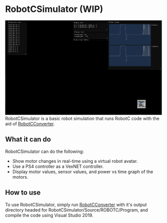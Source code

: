 # RobotCSimulator (WIP)
![Preview Image](/Images/Capture.PNG)
RobotCSimulator is a basic robot simulation that runs RobotC code with the aid of [RobotCConverter](https://github.com/Desperationis/RobotCConverter).

## What it can do
RobotCSimulator can do the following:
* Show motor changes in real-time using a virtual robot avatar.
* Use a PS4 controller as a VexNET controller.
* Display motor values, sensor values, and power vs time graph of the motors.

## How to use
To use RobotCSimulator, simply run [RobotCConverter](https://github.com/Desperationis/RobotCConverter) with it's output directory headed for RobotCSimulator/Source/ROBOTC/Program, and compile the code using Visual Studio 2019.
